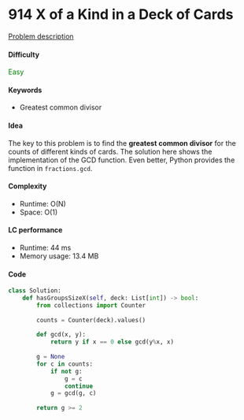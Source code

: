 914 X of a Kind in a Deck of Cards
=======================
[Problem description](https://leetcode.com/problems/x-of-a-kind-in-a-deck-of-cards/)

#### Difficulty
<span style="color:green">Easy</span>

#### Keywords
- Greatest common divisor

#### Idea
The key to this problem is to find the **greatest common divisor** for the counts of different kinds of cards. The solution here shows the implementation of the GCD function. Even better, Python provides the function in `fractions.gcd`.


#### Complexity
- Runtime: O(N)
- Space: O(1)

#### LC performance
- Runtime: 44 ms
- Memory usage: 13.4 MB

#### Code
```python
class Solution:
    def hasGroupsSizeX(self, deck: List[int]) -> bool:
        from collections import Counter
        
        counts = Counter(deck).values()
        
        def gcd(x, y):
            return y if x == 0 else gcd(y%x, x)
        
        g = None
        for c in counts:
            if not g:
                g = c
                continue
            g = gcd(g, c)
        
        return g >= 2
```